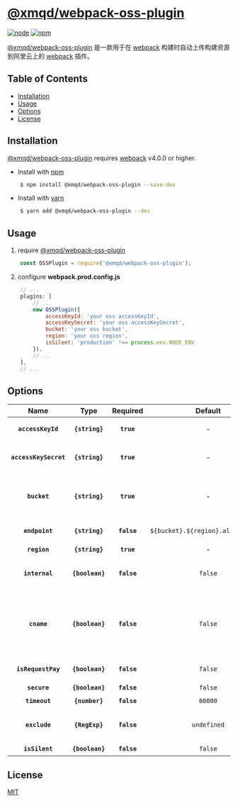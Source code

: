 # [@xmqd/webpack-oss-plugin][@xmqd/webpack-oss-plugin-url]

[![node][node-badage]][node-url]
[![npm][npm-badage]][npm-url]

[@xmqd/webpack-oss-plugin][@xmqd/webpack-oss-plugin-url] 是一款用于在 [webpack][webpack-url] 构建时自动上传构建资源到阿里云上的 [webpack][webpack-url] 插件。

## Table of Contents

* [Installation](#Installation)
* [Usage](#Usage)
* [Options](#Options)
* [License](#Lisence)

## Installation

[@xmqd/webpack-oss-plugin][@xmqd/webpack-oss-plugin-url] requires [webpack][webpack-url] v4.0.0 or higher.

* Install with [npm][npm-url]
```bash
    $ npm install @xmqd/webpack-oss-plugin --save-dev
```

* Install with [yarn][yarn-url]
```bash
    $ yarn add @xmqd/webpack-oss-plugin --dev
```

## Usage
1. require [@xmqd/webpack-oss-plugin](@xmqd/webpack-oss-plugin-url)
```js
    const OSSPlugin = require('@xmqd/webpack-oss-plugin');
```

2. configure **webpack.prod.config.js**
```js
    // ...
    plugins: [
        // ...
        new OSSPlugin({
            accessKeyId: 'your oss accessKeyId',
            accessKeySecret: 'your oss accessKeySecret',
            bucket: 'your oss bucket',
            region: 'your oss region',
            isSilent: 'production' !== process.env.NODE_ENV
        }),
        // ...
    ],
    // ...
```

## Options
|Name|Type|Required|Default|Description|
|:--:|:--:|:------:|:-----:|:---------:|
|**`accessKeyId`**|**`{string}`**|**`true`**|-|阿里云控制台创建的 AccessKey|
|**`accessKeySecret`**|**`{string}`**|**`true`**|-|阿里云控制台创建的 AccessKeySecret|
|**`bucket`**|**`{string}`**|**`true`**|-|阿里云控制台创建的 bucket 或通过 putBucket 方法创建的 bucket|
|**`endpoint`**|**`{string}`**|**`false`**|`${bucket}.${region}.aliyuncs.com`|阿里云控制台创建的 AccessKey|
|**`region`**|**`{string}`**|**`true`**|-|数据中心所在地域|
|**`internal`**|**`{boolean}`**|**`false`**|`false`|是否通过内网访问，内网访问不收费|
|**`cname`**|**`{boolean}`**|**`false`**|`false`|是否支持上传自定义域名，如果 cname 为 true ，自定义域名需要先同 bucket 进行绑定|
|**`isRequestPay`**|**`{boolean}`**|**`false`**|`false`|bucket 是否开启请求者付费模式|
|**`secure`**|**`{boolean}`**|**`false`**|`false`|是否启用安全协议|
|**`timeout`**|**`{number}`**|**`false`**|`60000`|请求超时时间|
|**`exclude`**|**`{RegExp}`**|**`false`**|`undefined`|不需要上传的文件规则，是一个正则表达式|
|**`isSilent`**|**`{boolean}`**|**`false`**|`false`|不启用插件|

## License

[MIT](./LICENSE)

[node-badage]: https://img.shields.io/node/v/@xmqd/webpack-oss-plugin.svg
[npm-badage]: https://img.shields.io/npm/v/@xmqd/webpack-oss-plugin.svg
[node-url]: https://nodejs.org/zh-cn/
[npm-url]: https://www.npmjs.com/package/@xmqd/webpack-oss-plugin
[yarn-url]: https://yarn.bootcss.com
[webpack-url]: https://webpack.js.org
[@xmqd/webpack-oss-plugin-url]: https://git.qufenqi.com/wangjun/webpack-oss-plugin
